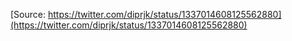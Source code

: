 [Source: https://twitter.com/diprjk/status/1337014608125562880](https://twitter.com/diprjk/status/1337014608125562880)